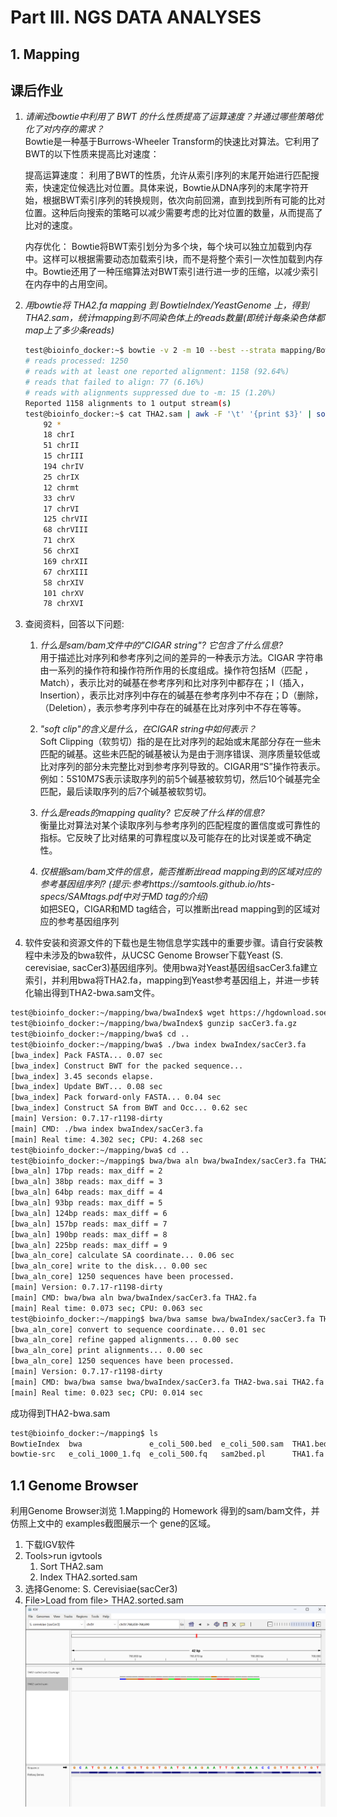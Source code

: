 # Part III. NGS DATA ANALYSES
## 1. Mapping
## 课后作业

1. *请阐述bowtie中利用了 BWT 的什么性质提高了运算速度？并通过哪些策略优化了对内存的需求？*<br>
    Bowtie是一种基于Burrows-Wheeler Transform的快速比对算法。它利用了BWT的以下性质来提高比对速度：

    提高运算速度：
    利用了BWT的性质，允许从索引序列的末尾开始进行匹配搜索，快速定位候选比对位置。具体来说，Bowtie从DNA序列的末尾字符开始，根据BWT索引序列的转换规则，依次向前回溯，直到找到所有可能的比对位置。这种后向搜索的策略可以减少需要考虑的比对位置的数量，从而提高了比对的速度。

    内存优化：
    Bowtie将BWT索引划分为多个块，每个块可以独立加载到内存中。这样可以根据需要动态加载索引块，而不是将整个索引一次性加载到内存中。Bowtie还用了一种压缩算法对BWT索引进行进一步的压缩，以减少索引在内存中的占用空间。


2. *用bowtie将 THA2.fa mapping 到 BowtieIndex/YeastGenome 上，得到 THA2.sam，统计mapping到不同染色体上的reads数量(即统计每条染色体都map上了多少条reads)*
    ```bash
    test@bioinfo_docker:~$ bowtie -v 2 -m 10 --best --strata mapping/BowtieIndex/YeastGenome -f mapping/THA2.fa -S --sam-nohead THA2.sam
    # reads processed: 1250
    # reads with at least one reported alignment: 1158 (92.64%)
    # reads that failed to align: 77 (6.16%)
    # reads with alignments suppressed due to -m: 15 (1.20%)
    Reported 1158 alignments to 1 output stream(s)
    test@bioinfo_docker:~$ cat THA2.sam | awk -F '\t' '{print $3}' | sort | uniq -c
        92 *
        18 chrI
        51 chrII
        15 chrIII
        194 chrIV
        25 chrIX
        12 chrmt
        33 chrV
        17 chrVI
        125 chrVII
        68 chrVIII
        71 chrX
        56 chrXI
        169 chrXII
        67 chrXIII
        58 chrXIV
        101 chrXV
        78 chrXVI
    ```

2. 查阅资料，回答以下问题:
    1. *什么是sam/bam文件中的"CIGAR string"? 它包含了什么信息?*<br>
    用于描述比对序列和参考序列之间的差异的一种表示方法。CIGAR 字符串由一系列的操作符和操作符所作用的长度组成。操作符包括M（匹配 ，Match），表示比对的碱基在参考序列和比对序列中都存在；I（插入，Insertion），表示比对序列中存在的碱基在参考序列中不存在；D（删除，（Deletion），表示参考序列中存在的碱基在比对序列中不存在等等。
    2. *"soft clip"的含义是什么，在CIGAR string中如何表示？*<br>
    Soft Clipping（软剪切）指的是在比对序列的起始或末尾部分存在一些未匹配的碱基。这些未匹配的碱基被认为是由于测序错误、测序质量较低或比对序列的部分未完整比对到参考序列导致的。CIGAR用“S”操作符表示。例如：5S10M7S表示读取序列的前5个碱基被软剪切，然后10个碱基完全匹配，最后读取序列的后7个碱基被软剪切。
    3. *什么是reads的mapping quality? 它反映了什么样的信息?*<br>
    衡量比对算法对某个读取序列与参考序列的匹配程度的置信度或可靠性的指标。它反映了比对结果的可靠程度以及可能存在的比对误差或不确定性。

    4. *仅根据sam/bam文件的信息，能否推断出read mapping到的区域对应的参考基因组序列? (提示:参考https://samtools.github.io/hts-specs/SAMtags.pdf中对于MD tag的介绍)*<br>
    如把SEQ，CIGAR和MD tag结合，可以推断出read mapping到的区域对应的参考基因组序列

4. 软件安装和资源文件的下载也是生物信息学实践中的重要步骤。请自行安装教程中未涉及的bwa软件，从UCSC Genome Browser下载Yeast (S. cerevisiae, sacCer3)基因组序列。使用bwa对Yeast基因组sacCer3.fa建立索引，并利用bwa将THA2.fa，mapping到Yeast参考基因组上，并进一步转化输出得到THA2-bwa.sam文件。
```bash
test@bioinfo_docker:~/mapping/bwa/bwaIndex$ wget https://hgdownload.soe.ucsc.edu/goldenPath/sacCer3/bigZips/sacCer3.fa.gz
test@bioinfo_docker:~/mapping/bwa/bwaIndex$ gunzip sacCer3.fa.gz
test@bioinfo_docker:~/mapping/bwa$ cd ..
test@bioinfo_docker:~/mapping/bwa$ ./bwa index bwaIndex/sacCer3.fa
[bwa_index] Pack FASTA... 0.07 sec
[bwa_index] Construct BWT for the packed sequence...
[bwa_index] 3.45 seconds elapse.
[bwa_index] Update BWT... 0.08 sec
[bwa_index] Pack forward-only FASTA... 0.04 sec
[bwa_index] Construct SA from BWT and Occ... 0.62 sec
[main] Version: 0.7.17-r1198-dirty
[main] CMD: ./bwa index bwaIndex/sacCer3.fa
[main] Real time: 4.302 sec; CPU: 4.268 sec
test@bioinfo_docker:~/mapping/bwa$ cd ..
test@bioinfo_docker:~/mapping$ bwa/bwa aln bwa/bwaIndex/sacCer3.fa THA2.fa > THA2-bwa.sai
[bwa_aln] 17bp reads: max_diff = 2
[bwa_aln] 38bp reads: max_diff = 3
[bwa_aln] 64bp reads: max_diff = 4
[bwa_aln] 93bp reads: max_diff = 5
[bwa_aln] 124bp reads: max_diff = 6
[bwa_aln] 157bp reads: max_diff = 7
[bwa_aln] 190bp reads: max_diff = 8
[bwa_aln] 225bp reads: max_diff = 9
[bwa_aln_core] calculate SA coordinate... 0.06 sec
[bwa_aln_core] write to the disk... 0.00 sec
[bwa_aln_core] 1250 sequences have been processed.
[main] Version: 0.7.17-r1198-dirty
[main] CMD: bwa/bwa aln bwa/bwaIndex/sacCer3.fa THA2.fa
[main] Real time: 0.073 sec; CPU: 0.063 sec
test@bioinfo_docker:~/mapping$ bwa/bwa samse bwa/bwaIndex/sacCer3.fa THA2-bwa.sai THA2.fa > THA2-bwa.sam
[bwa_aln_core] convert to sequence coordinate... 0.01 sec
[bwa_aln_core] refine gapped alignments... 0.00 sec
[bwa_aln_core] print alignments... 0.00 sec
[bwa_aln_core] 1250 sequences have been processed.
[main] Version: 0.7.17-r1198-dirty
[main] CMD: bwa/bwa samse bwa/bwaIndex/sacCer3.fa THA2-bwa.sai THA2.fa
[main] Real time: 0.023 sec; CPU: 0.014 sec
```
成功得到THA2-bwa.sam
```bash
test@bioinfo_docker:~/mapping$ ls
BowtieIndex  bwa               e_coli_500.bed  e_coli_500.sam  THA1.bed  THA1.sam  THA2-bwa.sai  THA2.fa   THA2_V.bed
bowtie-src   e_coli_1000_1.fq  e_coli_500.fq   sam2bed.pl      THA1.fa   THA2.bed  THA2-bwa.sam  THA2.sam  THA2_XII.bed
```

## 1.1 Genome Browser

利用Genome Browser浏览 1.Mapping的 Homework 得到的sam/bam文件，并仿照上文中的 examples截图展示一个 gene的区域。
1. 下载IGV软件
2. Tools>run igvtools
    1. Sort THA2.sam
    2. Index THA2.sorted.sam
5. 选择Genome: S. Cerevisiae(sacCer3)
6. File>Load from file> THA2.sorted.sam
![IGV THA2.sam result](./img/homework4-1.png)